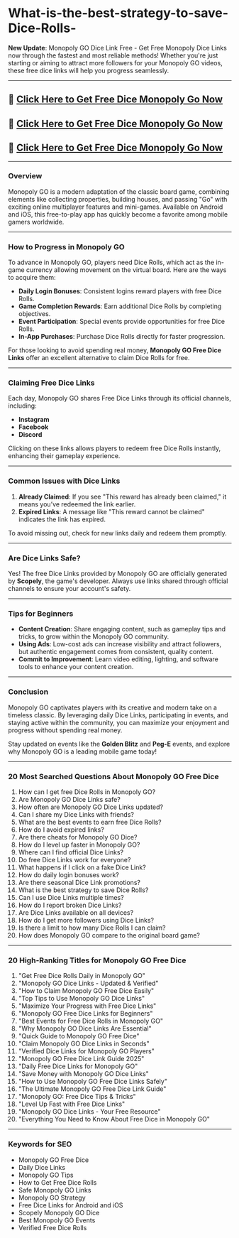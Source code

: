 # What-is-the-best-strategy-to-save-Dice-Rolls-
**New Update**: Monopoly GO Dice Link Free - Get Free Monopoly Dice Links now through the fastest and most reliable methods! Whether you're just starting or aiming to attract more followers for your Monopoly GO videos, these free dice links will help you progress seamlessly.

---

## 🚀 [Click Here to Get Free Dice Monopoly Go Now](https://suberapps.com/uploads/data/000/950/493/original/Monopoly%20Go/index.html)  

## 🚀 [Click Here to Get Free Dice Monopoly Go Now](https://suberapps.com/uploads/data/000/950/493/original/Monopoly%20Go/index.html)  

## 🚀 [Click Here to Get Free Dice Monopoly Go Now](https://suberapps.com/uploads/data/000/950/493/original/Monopoly%20Go/index.html)  

---

### Overview

Monopoly GO is a modern adaptation of the classic board game, combining elements like collecting properties, building houses, and passing "Go" with exciting online multiplayer features and mini-games. Available on Android and iOS, this free-to-play app has quickly become a favorite among mobile gamers worldwide.

---

### How to Progress in Monopoly GO

To advance in Monopoly GO, players need Dice Rolls, which act as the in-game currency allowing movement on the virtual board. Here are the ways to acquire them:

- **Daily Login Bonuses**: Consistent logins reward players with free Dice Rolls.
- **Game Completion Rewards**: Earn additional Dice Rolls by completing objectives.
- **Event Participation**: Special events provide opportunities for free Dice Rolls.
- **In-App Purchases**: Purchase Dice Rolls directly for faster progression.

For those looking to avoid spending real money, **Monopoly GO Free Dice Links** offer an excellent alternative to claim Dice Rolls for free.

---

### Claiming Free Dice Links

Each day, Monopoly GO shares Free Dice Links through its official channels, including:

- **Instagram**
- **Facebook**
- **Discord**

Clicking on these links allows players to redeem free Dice Rolls instantly, enhancing their gameplay experience.

---

### Common Issues with Dice Links

1. **Already Claimed**: If you see "This reward has already been claimed," it means you’ve redeemed the link earlier.
2. **Expired Links**: A message like "This reward cannot be claimed" indicates the link has expired.

To avoid missing out, check for new links daily and redeem them promptly.

---

### Are Dice Links Safe?

Yes! The free Dice Links provided by Monopoly GO are officially generated by **Scopely**, the game's developer. Always use links shared through official channels to ensure your account's safety.

---

### Tips for Beginners

- **Content Creation**: Share engaging content, such as gameplay tips and tricks, to grow within the Monopoly GO community.
- **Using Ads**: Low-cost ads can increase visibility and attract followers, but authentic engagement comes from consistent, quality content.
- **Commit to Improvement**: Learn video editing, lighting, and software tools to enhance your content creation.

---

### Conclusion

Monopoly GO captivates players with its creative and modern take on a timeless classic. By leveraging daily Dice Links, participating in events, and staying active within the community, you can maximize your enjoyment and progress without spending real money.

Stay updated on events like the **Golden Blitz** and **Peg-E** events, and explore why Monopoly GO is a leading mobile game today!

---

### 20 Most Searched Questions About Monopoly GO Free Dice

1. How can I get free Dice Rolls in Monopoly GO?
2. Are Monopoly GO Dice Links safe?
3. How often are Monopoly GO Dice Links updated?
4. Can I share my Dice Links with friends?
5. What are the best events to earn free Dice Rolls?
6. How do I avoid expired links?
7. Are there cheats for Monopoly GO Dice?
8. How do I level up faster in Monopoly GO?
9. Where can I find official Dice Links?
10. Do free Dice Links work for everyone?
11. What happens if I click on a fake Dice Link?
12. How do daily login bonuses work?
13. Are there seasonal Dice Link promotions?
14. What is the best strategy to save Dice Rolls?
15. Can I use Dice Links multiple times?
16. How do I report broken Dice Links?
17. Are Dice Links available on all devices?
18. How do I get more followers using Dice Links?
19. Is there a limit to how many Dice Rolls I can claim?
20. How does Monopoly GO compare to the original board game?

---

### 20 High-Ranking Titles for Monopoly GO Free Dice

1. "Get Free Dice Rolls Daily in Monopoly GO"
2. "Monopoly GO Dice Links - Updated & Verified"
3. "How to Claim Monopoly GO Free Dice Easily"
4. "Top Tips to Use Monopoly GO Dice Links"
5. "Maximize Your Progress with Free Dice Links"
6. "Monopoly GO Free Dice Links for Beginners"
7. "Best Events for Free Dice Rolls in Monopoly GO"
8. "Why Monopoly GO Dice Links Are Essential"
9. "Quick Guide to Monopoly GO Free Dice"
10. "Claim Monopoly GO Dice Links in Seconds"
11. "Verified Dice Links for Monopoly GO Players"
12. "Monopoly GO Free Dice Link Guide 2025"
13. "Daily Free Dice Links for Monopoly GO"
14. "Save Money with Monopoly GO Dice Links"
15. "How to Use Monopoly GO Free Dice Links Safely"
16. "The Ultimate Monopoly GO Free Dice Link Guide"
17. "Monopoly GO: Free Dice Tips & Tricks"
18. "Level Up Fast with Free Dice Links"
19. "Monopoly GO Dice Links - Your Free Resource"
20. "Everything You Need to Know About Free Dice in Monopoly GO"

---

### Keywords for SEO

- Monopoly GO Free Dice
- Daily Dice Links
- Monopoly GO Tips
- How to Get Free Dice Rolls
- Safe Monopoly GO Links
- Monopoly GO Strategy
- Free Dice Links for Android and iOS
- Scopely Monopoly GO Dice
- Best Monopoly GO Events
- Verified Free Dice Rolls
